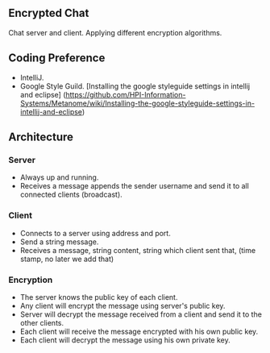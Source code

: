 ## Encrypted Chat

Chat server and client. Applying different encryption algorithms.

## Coding Preference

* IntelliJ.
* Google Style Guild. [Installing the google styleguide settings in intellij and eclipse] (https://github.com/HPI-Information-Systems/Metanome/wiki/Installing-the-google-styleguide-settings-in-intellij-and-eclipse)

## Architecture

### Server

* Always up and running.
* Receives a message appends the sender username and send it to all connected clients (broadcast).

### Client

* Connects to a server using address and port.
* Send a string message.
* Receives a message, string content, string which client sent that, (time stamp, no later we add that)

### Encryption

* The server knows the public key of each client.
* Any client will encrypt the message using server's public key.
* Server will decrypt the message received from a client and send it to the other clients.
* Each client will receive the message encrypted with his own public key.
* Each client will decrypt the message using his own private key.
